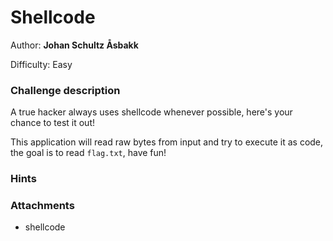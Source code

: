 # Shellcode

Author: **Johan Schultz Åsbakk**

Difficulty: Easy

### Challenge description

A true hacker always uses shellcode whenever possible, here's your chance to test it out!

This application will read raw bytes from input and try to execute it as code, the goal is to read `flag.txt`, have fun!

### Hints

### Attachments
- shellcode
